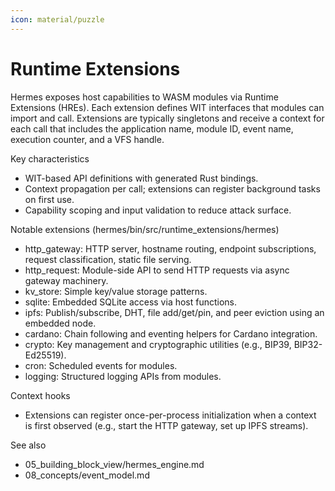 ```yaml
---
icon: material/puzzle
---
```


# Runtime Extensions

Hermes exposes host capabilities to WASM modules via Runtime Extensions (HREs).
Each extension defines WIT interfaces that modules can import and call.
Extensions are typically singletons and receive a context for each call that includes the application name, module ID, event name,
execution counter, and a VFS handle.

Key characteristics

* WIT-based API definitions with generated Rust bindings.
* Context propagation per call; extensions can register background tasks on first use.
* Capability scoping and input validation to reduce attack surface.

Notable extensions (hermes/bin/src/runtime_extensions/hermes)

* http_gateway: HTTP server, hostname routing, endpoint subscriptions, request classification, static file serving.
* http_request: Module-side API to send HTTP requests via async gateway machinery.
* kv_store: Simple key/value storage patterns.
* sqlite: Embedded SQLite access via host functions.
* ipfs: Publish/subscribe, DHT, file add/get/pin, and peer eviction using an embedded node.
* cardano: Chain following and eventing helpers for Cardano integration.
* crypto: Key management and cryptographic utilities (e.g., BIP39, BIP32-Ed25519).
* cron: Scheduled events for modules.
* logging: Structured logging APIs from modules.

Context hooks

* Extensions can register once-per-process initialization when a context is first observed
  (e.g., start the HTTP gateway, set up IPFS streams).

See also

* 05_building_block_view/hermes_engine.md
* 08_concepts/event_model.md
